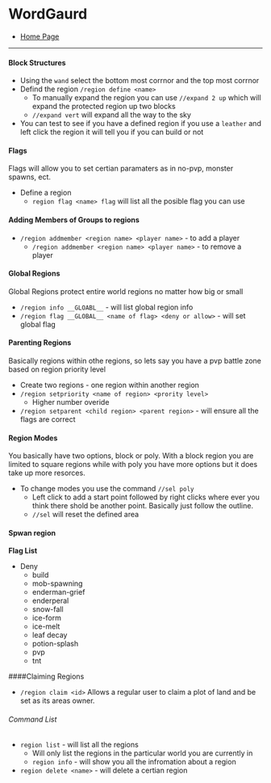 WordGaurd
=========
+ [Home Page](http://wiki.sk89q.com/wiki/WorldGuard/Regions)

---
#### Block Structures
+ Using the `wand` select the bottom most corrnor and the top most corrnor
+ Defind the region `/region define <name>`
    * To manually expand the region you can use `//expand 2 up` which will expand the protected region up two blocks
    * `//expand vert` will expand all the way to the sky
+ You can test to see if you have a defined region if you use a `leather` and left click the region it will tell you if you can build or not

#### Flags
Flags will allow you to set certian paramaters as in no-pvp, monster spawns, ect.
+ Define a region
    * `region flag <name> flag` will list all the posible flag you can use

#### Adding Members of Groups to regions
+ `/region addmember <region name> <player name>` - to add a player
    * `/region addmember <region name> <player name>` - to remove a player

#### Global Regions
Global Regions protect entire world regions no matter how big or small
+ `/region info __GLOABL__` - will list global region info
+ `/region flag __GLOBAL__ <name of flag> <deny or allow>` - will set global flag

#### Parenting Regions
Basically regions within othe regions, so lets say you have a pvp battle zone based on region priority level
+ Create two regions - one region within another region
+ `/region setpriority <name of region> <prority level>`
    * Higher number overide
+ `/region setparent <child region> <parent region>` - will ensure all the flags are correct

#### Region Modes
You basically have two options, block or poly. With a block region you are limited to square regions while with poly you have more options but it does take up more resorces.
+ To change modes you use the command `//sel poly`
    * Left click to add a start point followed by right clicks where ever you think there shold be another point. Basically just follow the outline.
    * `//sel` will reset the defined area 

#### Spwan region
__Flag List__
+ Deny
    * build
    * mob-spawning
    * enderman-grief
    * enderperal
    * snow-fall
    * ice-form
    * ice-melt
    * leaf decay
    * potion-splash
    * pvp
    * tnt
    
####Claiming Regions
+ `/region claim <id>`
Allows a regular user to claim a plot of land and be set as its areas owner.

###### Command List
+ `region list` - will list all the regions
    * Will only list the regions in the particular world you are currently in
    * `region info` - will show you all the infromation about a region
+ `region delete <name>` - will delete a certian region

